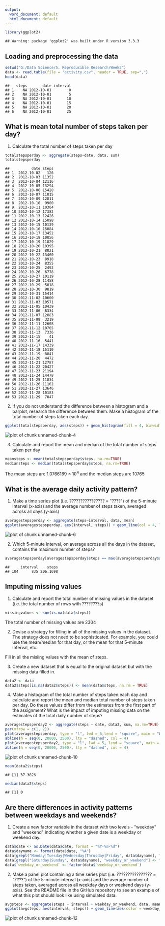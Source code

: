 ```yaml
---
output:
  word_document: default
  html_document: default
---
```


```r
library(ggplot2)
```

```
## Warning: package 'ggplot2' was built under R version 3.3.3
```

## Loading and preprocessing the data


```r
setwd("G:/Data Science/5. Reproducible Research/Week2")
data <- read.table(file = "activity.csv", header = TRUE, sep=",")
head(data)
```

```
##   steps       date interval
## 1    NA 2012-10-01        0
## 2    NA 2012-10-01        5
## 3    NA 2012-10-01       10
## 4    NA 2012-10-01       15
## 5    NA 2012-10-01       20
## 6    NA 2012-10-01       25
```

## What is mean total number of steps taken per day?
1. Calculate the total number of steps taken per day


```r
totalstepsperday <- aggregate(steps~date, data, sum)
totalstepsperday
```

```
##          date steps
## 1  2012-10-02   126
## 2  2012-10-03 11352
## 3  2012-10-04 12116
## 4  2012-10-05 13294
## 5  2012-10-06 15420
## 6  2012-10-07 11015
## 7  2012-10-09 12811
## 8  2012-10-10  9900
## 9  2012-10-11 10304
## 10 2012-10-12 17382
## 11 2012-10-13 12426
## 12 2012-10-14 15098
## 13 2012-10-15 10139
## 14 2012-10-16 15084
## 15 2012-10-17 13452
## 16 2012-10-18 10056
## 17 2012-10-19 11829
## 18 2012-10-20 10395
## 19 2012-10-21  8821
## 20 2012-10-22 13460
## 21 2012-10-23  8918
## 22 2012-10-24  8355
## 23 2012-10-25  2492
## 24 2012-10-26  6778
## 25 2012-10-27 10119
## 26 2012-10-28 11458
## 27 2012-10-29  5018
## 28 2012-10-30  9819
## 29 2012-10-31 15414
## 30 2012-11-02 10600
## 31 2012-11-03 10571
## 32 2012-11-05 10439
## 33 2012-11-06  8334
## 34 2012-11-07 12883
## 35 2012-11-08  3219
## 36 2012-11-11 12608
## 37 2012-11-12 10765
## 38 2012-11-13  7336
## 39 2012-11-15    41
## 40 2012-11-16  5441
## 41 2012-11-17 14339
## 42 2012-11-18 15110
## 43 2012-11-19  8841
## 44 2012-11-20  4472
## 45 2012-11-21 12787
## 46 2012-11-22 20427
## 47 2012-11-23 21194
## 48 2012-11-24 14478
## 49 2012-11-25 11834
## 50 2012-11-26 11162
## 51 2012-11-27 13646
## 52 2012-11-28 10183
## 53 2012-11-29  7047
```


2. If you do not understand the difference between a histogram and a barplot, research the difference between them. Make a histogram of the total number of steps taken each day. 


```r
ggplot(totalstepsperday, aes(steps)) + geom_histogram(fill = 4, binwidth = 1000) + labs(title = "Total Daily Steps", x = "Steps", y = "Frequency")
```

![plot of chunk unnamed-chunk-4](figure/unnamed-chunk-4-1.png)

3. Calculate and report the mean and median of the total number of steps taken per day


```r
meansteps <- mean(totalstepsperday$steps, na.rm=TRUE)
mediansteps <- median(totalstepsperday$steps, na.rm=TRUE)
```
The mean steps are 1.0766189 &times; 10<sup>4</sup> and the median steps are 10765


## What is the average daily activity pattern?
1. Make a time series plot (i.e. ???????????????? = "????") of the 5-minute interval (x-axis) and the average number of steps taken, averaged across all days (y-axis)


```r
averagestepsperday <- aggregate(steps~interval, data, mean)
ggplot(averagestepsperday, aes(interval, steps)) + geom_line(col = 4, lwd=1) + labs(title = "Average Daily Steps", x = "Interval", y = "Average Steps per Day")
```

![plot of chunk unnamed-chunk-6](figure/unnamed-chunk-6-1.png)

2. Which 5-minute interval, on average across all the days in the dataset, contains the maximum number of steps?


```r
averagestepsperday[averagestepsperday$steps == max(averagestepsperday$steps),]
```

```
##     interval    steps
## 104      835 206.1698
```

## Imputing missing values
1. Calculate and report the total number of missing values in the dataset (i.e. the total number of rows with ????????s)


```r
missingvalues <- sum(is.na(data$steps))
```
The total number of missing values are 2304

2. Devise a strategy for filling in all of the missing values in the dataset. The strategy does not need to be sophisticated. For example, you could use the mean/median for that day, or the mean for that 5-minute interval, etc.

Fill in all the misiing values with the mean of steps. 


3. Create a new dataset that is equal to the original dataset but with the missing data filled in.


```r
data2 <- data
data2$steps[is.na(data2$steps)] <- mean(data$steps, na.rm = TRUE)
```

4. Make a histogram of the total number of steps taken each day and calculate and report the mean and median total number of steps taken per day. Do these values differ from the estimates from the first part of the assignment? What is the impact of imputing missing data on the estimates of the total daily number of steps?


```r
averagestepsperday2 <- aggregate(steps ~ date, data2, sum, na.rm=TRUE)
par(mfrow = c(1, 2))
plot(averagestepsperday, type = "l", lwd = 5,lend = "square", main = "With NAs", col = 3)
abline(h = seq(0, 20000, 2500), lty = "dashed", col = 4)
plot(averagestepsperday2, type = "l", lwd = 5, lend = "square", main = "NAs filled", col = 3)
abline(h = seq(0, 20000, 2500), lty = "dashed", col = 4)
```

![plot of chunk unnamed-chunk-10](figure/unnamed-chunk-10-1.png)

```r
mean(data2$steps)
```

```
## [1] 37.3826
```

```r
median(data2$steps)
```

```
## [1] 0
```


## Are there differences in activity patterns between weekdays and weekends?

1. Create a new factor variable in the dataset with two levels - "weekday" and "weekend" indicating whether a given date is a weekday or weekend day.


```r
data$date <- as.Date(data$date, format = "%Y-%m-%d") 
data$dayname <- format(data$date, "%A")
data[grepl("Monday|Tuesday|Wednesday|Thrusday|Friday", data$dayname), "weekday_or_weekend"] <- "weekday"
data[grepl("Saturday|Sunday", data$dayname), "weekday_or_weekend"] <- "weekend"
data$`weekday_or_weekend` <- factor(data$`weekday_or_weekend`)
```

2. Make a panel plot containing a time series plot (i.e. ???????????????? = "????") of the 5-minute interval (x-axis) and the average number of steps taken, averaged across all weekday days or weekend days (y-axis). See the README file in the GitHub repository to see an example of what this plot should look like using simulated data.


```r
avgsteps <- aggregate(steps ~ interval + weekday_or_weekend, data, mean, na.rm = TRUE)
ggplot(avgsteps, aes(interval, steps)) + geom_line(aes(color = weekday_or_weekend), lwd = 1) + facet_wrap(~weekday_or_weekend) + labs(title = "Average Daily Steps by weektype",y= "No. of Steps", x = "Interval")
```

![plot of chunk unnamed-chunk-12](figure/unnamed-chunk-12-1.png)

